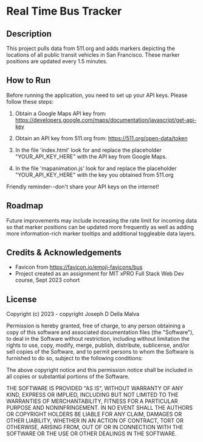 # Real Time Bus Tracker

## Description

This project pulls data from 511.org and adds markers depicting the locations of all public transit vehicles in San Francisco. These marker positions are updated every 1.5 minutes.

## How to Run

Before running the application, you need to set up your API keys. Please follow these steps:

1. Obtain a Google Maps API key from: https://developers.google.com/maps/documentation/javascript/get-api-key

2. Obtain an API key from 511.org from: https://511.org/open-data/token

3. In the file 'index.html' look for and replace the placeholder "YOUR_API_KEY_HERE" with the API key from Google Maps.

4. In the file 'mapanimation.js' look for and replace the placeholder "YOUR_API_KEY_HERE" with the key you obtained from 511.org

Friendly reminder--don't share your API keys on the internet!

## Roadmap

Future improvements may include increasing the rate limit for incoming data so that marker positions can be updated more frequently as well as adding more information-rich marker tooltips and additional toggleable data layers.

## Credits & Acknowledgements

- Favicon from https://favicon.io/emoji-favicons/bus
- Project created as an assignment for MIT xPRO Full Stack Web Dev course, Sept 2023 cohort

## License

Copyright (c) 2023 - copyright Joseph D Della Malva

Permission is hereby granted, free of charge, to any person obtaining a copy of this software and associated documentation files (the "Software"), to deal in the Software without restriction, including without limitation the rights to use, copy, modify, merge, publish, distribute, sublicense, and/or sell copies of the Software, and to permit persons to whom the Software is furnished to do so, subject to the following conditions:

The above copyright notice and this permission notice shall be included in all copies or substantial portions of the Software.

THE SOFTWARE IS PROVIDED "AS IS", WITHOUT WARRANTY OF ANY KIND, EXPRESS OR IMPLIED, INCLUDING BUT NOT LIMITED TO THE WARRANTIES OF MERCHANTABILITY, FITNESS FOR A PARTICULAR PURPOSE AND NONINFRINGEMENT. IN NO EVENT SHALL THE AUTHORS OR COPYRIGHT HOLDERS BE LIABLE FOR ANY CLAIM, DAMAGES OR OTHER LIABILITY, WHETHER IN AN ACTION OF CONTRACT, TORT OR OTHERWISE, ARISING FROM, OUT OF OR IN CONNECTION WITH THE SOFTWARE OR THE USE OR OTHER DEALINGS IN THE SOFTWARE.
